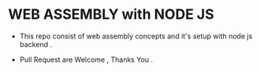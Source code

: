 # WEB ASSEMBLY with NODE JS

- This repo consist of web assembly concepts and it's setup with node js backend .

- Pull Request are Welcome , Thanks You .